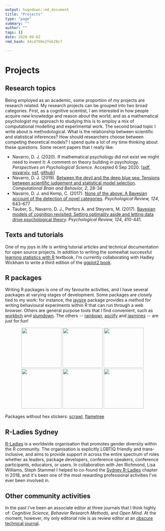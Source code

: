 ```yaml
---
output: hugodown::md_document
title: "Projects"
type: "page"
summary: ""
author: ""
tags: []
date: 2020-09-02
rmd_hash: 44c4760e2feb28cf

---
```


Projects
========

Research topics
---------------

Being employed as an academic, some proportion of my projects are research related. My research projects can be grouped into two broad categories. First, as a cognitive scientist, I am interested in how people acquire new knowledge and reason about the world; and as a mathematical psychologist my approach to studying this is to employ a mix of computational modelling and experimental work. The second broad topic I write about is methodological. What is the relationship between scientific and statistical inferences? How should researchers choose between competing theoretical models? I spend quite a lot of my time thinking about these questions. Some recent papers that I really like:

-   Navarro, D. J. (2020). If mathematical psychology did not exist we might need to invent it: A comment on theory building in psychology. *Perspectives on Psychological Science*. Accepted 6 Sep 2020. \[[pdf](./preprint_shepard.pdf), [psyarxiv](https://psyarxiv.com/ygbjp/), [osf](https://osf.io/7cvtk/), [github](https://github.com/djnavarro/shepard-theory)\]
-   Navarro, D. J. (2019). [Between the devil and the deep blue sea: Tensions between scientific judgement and statistical model selection](https://doi.org/10.31234/osf.io/39q8y). *Computational Brain and Behavior, 2*, 28-34
-   Navarro, D. J. and Kemp, C. (2017). [None of the above: A Bayesian account of the detection of novel categories](https://doi.org/10.31234/osf.io/szr4u). *Psychological Review, 124*, 643-677
-   Tauber, S., Navarro, D. J., Perfors A. and Steyvers, M. (2017). [Bayesian models of cognition revisited: Setting optimality aside and letting data drive psychological theory](https://doi.org/10.31234/osf.io/25gcm). *Psychological Review, 124*, 410-441.

Texts and tutorials
-------------------

One of my joys in life is writing tutorial articles and technical documentation for open source projects. In addition to writing the somewhat successful [learning statistics with R](https://learningstatisticswithr.com) textbook, I'm currently collaborating with Hadley Wickham to write a third edition of the [ggplot2 book](https://ggplot2-book.org).

R packages
----------

Writing R packages is one of my favourite activities, and I have several packages at varying stages of development. Some packages are closely tied to my work: for instance, the [jaysire](https://jaysire.djnavarro.net) package provides a method for writing behavioural experiments within R that can run through a web browser. Others are general purpose tools that I find convenient, such as [workbch](https://workbch.djnavarro.net) and [slumdown](https://slumdown.djnavarro.net). The others -- [rainbowr](https://rainbowr.djnavarro.net), [asciify](https://asciify.djnavarro.net) and [jasmines](https://jasmines.djnavarro.net) -- are just for fun!

<p align="center">
<a href="https://jaysire.djnavarro.net"><img src="/projects/jaysire.png" width="130px"></a> <a href="https://rainbowr.djnavarro.net"><img src="/projects/rainbowr.png" width="130px"></a> <a href="https://asciify.djnavarro.net"><img src="/projects/asciify.png" width="130px"></a> <a href="https://workbch.djnavarro.net"><img src="/projects/workbch.png" width="130px"></a> <a href="https://slumdown.djnavarro.net"><img src="/projects/slumdown.png" width="130px"></a> <a href="https://jasmines.djnavarro.net"><img src="/projects/jasmines.png" width="130px"></a>
</p>

Packages without hex stickers: [scrawl](https://scrawl.djnavarro.net), [flametree](https://flametree.djnavarro.net)

R-Ladies Sydney
---------------

[R-Ladies](https://rladies.org/) is a worldwide organisation that promotes gender diversity within the R community. The organisation is explicitly LGBTIQ friendly and trans-inclusive, and aims to provide support in across the entire spectrum of roles whether as leaders, package developers, conference speakers, conference participants, educators, or users. In collaboration with Jen Richmond, Lisa Williams, Steph Stammel I helped to co-found the [Sydney R-Ladies](https://rladiessydney.org/) chapter in 2018, and it's been one of the most rewarding professional activities I've ever been involved in.

Other community activities
--------------------------

In the past I've been an associate editor at three journals that I think highly of: *Cognitive Science*, *Behavior Research Methods*, and *Open Mind*. At the moment, however, my only editorial role is as review editor at an [obscure technical journal](https://www.sciencemag.org/).

